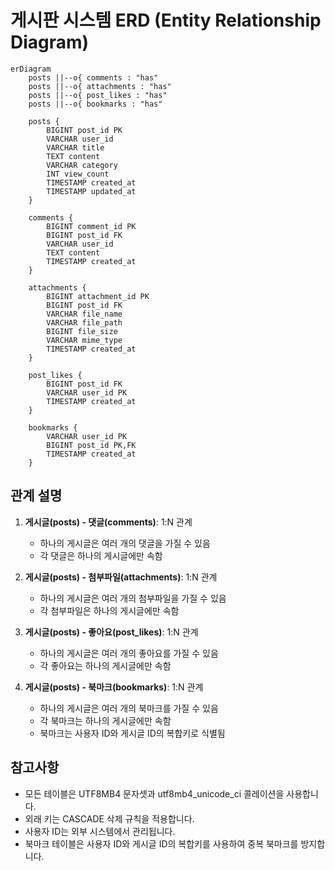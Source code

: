 # 게시판 시스템 ERD (Entity Relationship Diagram)

```mermaid
erDiagram
    posts ||--o{ comments : "has"
    posts ||--o{ attachments : "has"
    posts ||--o{ post_likes : "has"
    posts ||--o{ bookmarks : "has"

    posts {
        BIGINT post_id PK
        VARCHAR user_id
        VARCHAR title
        TEXT content
        VARCHAR category
        INT view_count
        TIMESTAMP created_at
        TIMESTAMP updated_at
    }

    comments {
        BIGINT comment_id PK
        BIGINT post_id FK
        VARCHAR user_id
        TEXT content
        TIMESTAMP created_at
    }

    attachments {
        BIGINT attachment_id PK
        BIGINT post_id FK
        VARCHAR file_name
        VARCHAR file_path
        BIGINT file_size
        VARCHAR mime_type
        TIMESTAMP created_at
    }

    post_likes {
        BIGINT post_id FK
        VARCHAR user_id PK
        TIMESTAMP created_at
    }

    bookmarks {
        VARCHAR user_id PK
        BIGINT post_id PK,FK
        TIMESTAMP created_at
    }
```

## 관계 설명

1. **게시글(posts) - 댓글(comments)**: 1:N 관계
   - 하나의 게시글은 여러 개의 댓글을 가질 수 있음
   - 각 댓글은 하나의 게시글에만 속함

2. **게시글(posts) - 첨부파일(attachments)**: 1:N 관계
   - 하나의 게시글은 여러 개의 첨부파일을 가질 수 있음
   - 각 첨부파일은 하나의 게시글에만 속함

3. **게시글(posts) - 좋아요(post_likes)**: 1:N 관계
   - 하나의 게시글은 여러 개의 좋아요를 가질 수 있음
   - 각 좋아요는 하나의 게시글에만 속함

4. **게시글(posts) - 북마크(bookmarks)**: 1:N 관계
   - 하나의 게시글은 여러 개의 북마크를 가질 수 있음
   - 각 북마크는 하나의 게시글에만 속함
   - 북마크는 사용자 ID와 게시글 ID의 복합키로 식별됨

## 참고사항

- 모든 테이블은 UTF8MB4 문자셋과 utf8mb4_unicode_ci 콜레이션을 사용합니다.
- 외래 키는 CASCADE 삭제 규칙을 적용합니다.
- 사용자 ID는 외부 시스템에서 관리됩니다.
- 북마크 테이블은 사용자 ID와 게시글 ID의 복합키를 사용하여 중복 북마크를 방지합니다. 